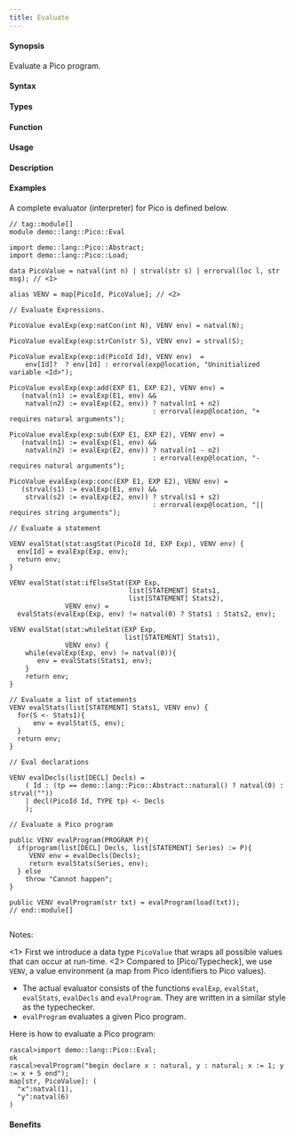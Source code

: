 ```yaml
---
title: Evaluate
---
```


#### Synopsis

Evaluate a Pico program.

#### Syntax

#### Types

#### Function
       
#### Usage

#### Description

#### Examples

A complete evaluator (interpreter) for Pico is defined below.

```rascal
// tag::module[]
module demo::lang::Pico::Eval

import demo::lang::Pico::Abstract;
import demo::lang::Pico::Load;

data PicoValue = natval(int n) | strval(str s) | errorval(loc l, str msg); // <1>

alias VENV = map[PicoId, PicoValue]; // <2>

// Evaluate Expressions.

PicoValue evalExp(exp:natCon(int N), VENV env) = natval(N);

PicoValue evalExp(exp:strCon(str S), VENV env) = strval(S);

PicoValue evalExp(exp:id(PicoId Id), VENV env)  = 
    env[Id]?  ? env[Id] : errorval(exp@location, "Uninitialized variable <Id>");

PicoValue evalExp(exp:add(EXP E1, EXP E2), VENV env) = 
   (natval(n1) := evalExp(E1, env) && 
    natval(n2) := evalExp(E2, env)) ? natval(n1 + n2)
                                    : errorval(exp@location, "+ requires natural arguments");
  
PicoValue evalExp(exp:sub(EXP E1, EXP E2), VENV env) = 
   (natval(n1) := evalExp(E1, env) && 
    natval(n2) := evalExp(E2, env)) ? natval(n1 - n2)
                                    : errorval(exp@location, "- requires natural arguments");
                                                                     
PicoValue evalExp(exp:conc(EXP E1, EXP E2), VENV env) = 
   (strval(s1) := evalExp(E1, env) && 
    strval(s2) := evalExp(E2, env)) ? strval(s1 + s2)
                                    : errorval(exp@location, "|| requires string arguments");

// Evaluate a statement

VENV evalStat(stat:asgStat(PicoId Id, EXP Exp), VENV env) {
  env[Id] = evalExp(Exp, env);
  return env;
}
	
VENV evalStat(stat:ifElseStat(EXP Exp, 
                              list[STATEMENT] Stats1,
                              list[STATEMENT] Stats2),
              VENV env) =
  evalStats(evalExp(Exp, env) != natval(0) ? Stats1 : Stats2, env);

VENV evalStat(stat:whileStat(EXP Exp, 
                             list[STATEMENT] Stats1),
              VENV env) {
    while(evalExp(Exp, env) != natval(0)){
       env = evalStats(Stats1, env);
    }
    return env;
}

// Evaluate a list of statements
VENV evalStats(list[STATEMENT] Stats1, VENV env) {
  for(S <- Stats1){
      env = evalStat(S, env);
  }
  return env;
}
  
// Eval declarations

VENV evalDecls(list[DECL] Decls) =
    ( Id : (tp == demo::lang::Pico::Abstract::natural() ? natval(0) : strval(""))  
    | decl(PicoId Id, TYPE tp) <- Decls
    );

// Evaluate a Pico program

public VENV evalProgram(PROGRAM P){
  if(program(list[DECL] Decls, list[STATEMENT] Series) := P){
     VENV env = evalDecls(Decls);
     return evalStats(Series, env);
  } else
    throw "Cannot happen";
}

public VENV evalProgram(str txt) = evalProgram(load(txt));
// end::module[]
    

```

                
Notes:

<1> First we introduce a data type `PicoValue` that wraps all possible values that can occur at run-time.
<2> Compared to [Pico/Typecheck], we use `VENV`, a value environment (a map from Pico identifiers to Pico values).
*   The actual evaluator consists of the functions `evalExp`, `evalStat`, `evalStats`, `evalDecls` and `evalProgram`.
    They are written in a similar style as the typechecker.
*  `evalProgram` evaluates a given Pico program.


Here is how to evaluate a Pico program:

```rascal-shell
rascal>import demo::lang::Pico::Eval;
ok
rascal>evalProgram("begin declare x : natural, y : natural; x := 1; y := x + 5 end");
map[str, PicoValue]: (
  "x":natval(1),
  "y":natval(6)
)
```

#### Benefits


